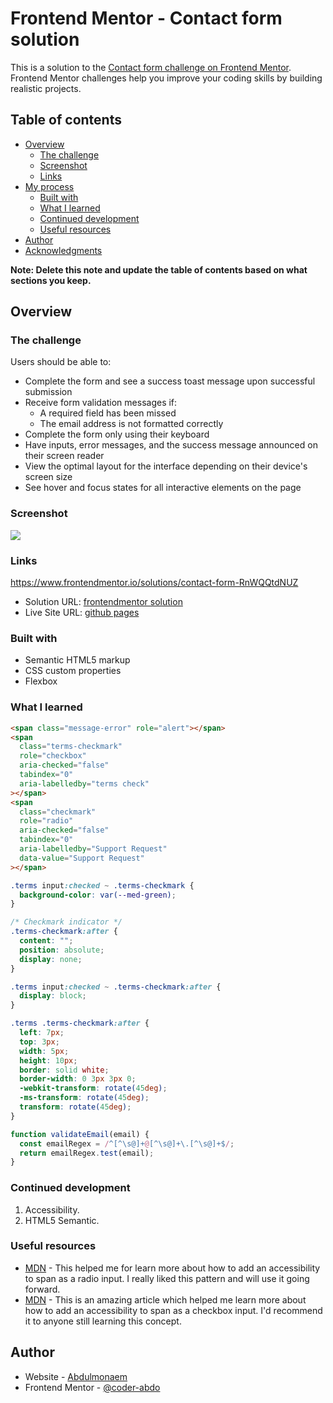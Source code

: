 # Frontend Mentor - Contact form solution

This is a solution to the [Contact form challenge on Frontend Mentor](https://www.frontendmentor.io/challenges/contact-form--G-hYlqKJj). Frontend Mentor challenges help you improve your coding skills by building realistic projects.

## Table of contents

- [Overview](#overview)
  - [The challenge](#the-challenge)
  - [Screenshot](#screenshot)
  - [Links](#links)
- [My process](#my-process)
  - [Built with](#built-with)
  - [What I learned](#what-i-learned)
  - [Continued development](#continued-development)
  - [Useful resources](#useful-resources)
- [Author](#author)
- [Acknowledgments](#acknowledgments)

**Note: Delete this note and update the table of contents based on what sections you keep.**

## Overview

### The challenge

Users should be able to:

- Complete the form and see a success toast message upon successful submission
- Receive form validation messages if:
  - A required field has been missed
  - The email address is not formatted correctly
- Complete the form only using their keyboard
- Have inputs, error messages, and the success message announced on their screen reader
- View the optimal layout for the interface depending on their device's screen size
- See hover and focus states for all interactive elements on the page

### Screenshot

![](./screenshot.jpg)

### Links

https://www.frontendmentor.io/solutions/contact-form-RnWQQtdNUZ

- Solution URL: [frontendmentor solution](https://www.frontendmentor.io/solutions/contact-form-RnWQQtdNUZ)
- Live Site URL: [github pages](https://coder-abdo.github.io/frontend-mentor-contact-form/)

### Built with

- Semantic HTML5 markup
- CSS custom properties
- Flexbox

### What I learned

```html
<span class="message-error" role="alert"></span>
<span
  class="terms-checkmark"
  role="checkbox"
  aria-checked="false"
  tabindex="0"
  aria-labelledby="terms check"
></span>
<span
  class="checkmark"
  role="radio"
  aria-checked="false"
  tabindex="0"
  aria-labelledby="Support Request"
  data-value="Support Request"
></span>
```

```css
.terms input:checked ~ .terms-checkmark {
  background-color: var(--med-green);
}

/* Checkmark indicator */
.terms-checkmark:after {
  content: "";
  position: absolute;
  display: none;
}

.terms input:checked ~ .terms-checkmark:after {
  display: block;
}

.terms .terms-checkmark:after {
  left: 7px;
  top: 3px;
  width: 5px;
  height: 10px;
  border: solid white;
  border-width: 0 3px 3px 0;
  -webkit-transform: rotate(45deg);
  -ms-transform: rotate(45deg);
  transform: rotate(45deg);
}
```

```js
function validateEmail(email) {
  const emailRegex = /^[^\s@]+@[^\s@]+\.[^\s@]+$/;
  return emailRegex.test(email);
}
```

### Continued development

1. Accessibility.
2. HTML5 Semantic.

### Useful resources

- [MDN](https://developer.mozilla.org/en-US/docs/Web/Accessibility/ARIA/Roles/radio_role) - This helped me for learn more about how to add an accessibility to span as a radio input. I really liked this pattern and will use it going forward.
- [MDN](https://developer.mozilla.org/en-US/docs/Web/Accessibility/ARIA/Roles/checkbox_role) - This is an amazing article which helped me learn more about how to add an accessibility to span as a checkbox input. I'd recommend it to anyone still learning this concept.

## Author

- Website - [Abdulmonaem](https://abdelmonaem-portfolio.vercel.app/)
- Frontend Mentor - [@coder-abdo](https://www.frontendmentor.io/profile/coder-abdo)
